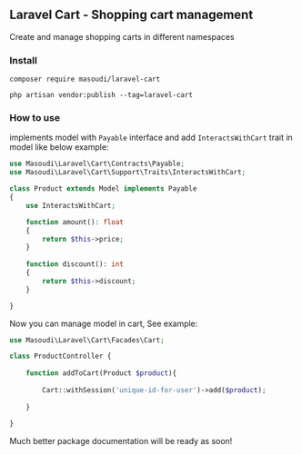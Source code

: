## Laravel Cart - Shopping cart management

Create and manage shopping carts in different namespaces

### Install

```shell
composer require masoudi/laravel-cart
```

```shell
php artisan vendor:publish --tag=laravel-cart
```

### How to use
implements model with `Payable` interface and add `InteractsWithCart` 
trait in model like below example:

```php
use Masoudi\Laravel\Cart\Contracts\Payable;
use Masoudi\Laravel\Cart\Support\Traits\InteractsWithCart;

class Product extends Model implements Payable
{
    use InteractsWithCart;

    function amount(): float
    {
        return $this->price;
    }
    
    function discount(): int
    {
        return $this->discount;
    }

}
```
Now you can manage model in cart, See example:
```php
use Masoudi\Laravel\Cart\Facades\Cart;

class ProductController {
    
    function addToCart(Product $product){
    
        Cart::withSession('unique-id-for-user')->add($product);
        
    }
    
}

```

Much better package documentation will be ready as soon!